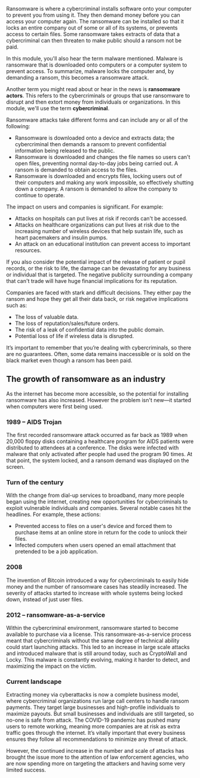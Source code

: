 Ransomware is where a cybercriminal installs software onto your computer to prevent you from using it. They then demand money before you can access your computer again. The ransomware can be installed so that it locks an entire company out of some or all of its systems, or prevents access to certain files. Some ransomware takes extracts of data that a cybercriminal can then threaten to make public should a ransom not be paid.

In this module, you'll also hear the term malware mentioned. Malware is ransomware that is downloaded onto computers or a computer system to prevent access. To summarize, malware locks the computer and, by demanding a ransom, this becomes a ransomware attack.

Another term you might read about or hear in the news is **ransomware actors**. This refers to the cybercriminals or groups that use ransomware to disrupt and then extort money from individuals or organizations. In this module, we'll use the term **cybercriminal**.

Ransomware attacks take different forms and can include any or all of the following:

- Ransomware is downloaded onto a device and extracts data; the cybercriminal then demands a ransom to prevent confidential information being released to the public.
- Ransomware is downloaded and changes the file names so users can't open files, preventing normal day-to-day jobs being carried out. A ransom is demanded to obtain access to the files.
- Ransomware is downloaded and encrypts files, locking users out of their computers and making any work impossible, so effectively shutting down a company. A ransom is demanded to allow the company to continue to operate.

The impact on users and companies is significant. For example:

- Attacks on hospitals can put lives at risk if records can't be accessed.
- Attacks on healthcare organizations can put lives at risk due to the increasing number of wireless devices that help sustain life, such as heart pacemakers and insulin pumps.
- An attack on an educational institution can prevent access to important resources.

If you also consider the potential impact of the release of patient or pupil records, or the risk to life, the damage can be devastating for any business or individual that is targeted. The negative publicity surrounding a company that can't trade will have huge financial implications for its reputation.

Companies are faced with stark and difficult decisions. They either pay the ransom and hope they get all their data back, or risk negative implications such as:

- The loss of valuable data.
- The loss of reputation/sales/future orders.
- The risk of a leak of confidential data into the public domain.
- Potential loss of life if wireless data is disrupted.

It’s important to remember that you’re dealing with cybercriminals, so there are no guarantees. Often, some data remains inaccessible or is sold on the black market even though a ransom has been paid.

## The growth of ransomware as an industry

As the internet has become more accessible, so the potential for installing ransomware has also increased. However the problem isn't new—it started when computers were first being used.

### 1989 – AIDS Trojan

The first recorded ransomware attack occurred as far back as 1989 when 20,000 floppy disks containing a healthcare program for AIDS patients were distributed to attendees at a conference. The disks were infected with malware that only activated after people had used the program 90 times. At that point, the system locked, and a ransom demand was displayed on the screen.

### Turn of the century

With the change from dial-up services to broadband, many more people began using the internet, creating new opportunities for cybercriminals to exploit vulnerable individuals and companies. Several notable cases hit the headlines. For example, these actions:

- Prevented access to files on a user's device and forced them to purchase items at an online store in return for the code to unlock their files.
- Infected computers when users opened an email attachment that pretended to be a job application.

### 2008

The invention of Bitcoin introduced a way for cybercriminals to easily hide money and the number of ransomware cases has steadily increased. The severity of attacks started to increase with whole systems being locked down, instead of just user files.

### 2012 – ransomware-as-a-service

Within the cybercriminal environment, ransomware started to become available to purchase via a license. This ransomware-as-a-service process meant that cybercriminals without the same degree of technical ability could start launching attacks. This led to an increase in large scale attacks and introduced malware that is still around today, such as CryptoWall and Locky. This malware is constantly evolving, making it harder to detect, and maximizing the impact on the victim.

### Current landscape

Extracting money via cyberattacks is now a complete business model, where cybercriminal organizations run large call centers to handle ransom payments. They target large businesses and high-profile individuals to maximize payouts. But small businesses and individuals are still targeted, so no-one is safe from attack. The COVID-19 pandemic has pushed many users to remote working, meaning more companies are at risk as extra traffic goes through the internet. It’s vitally important that every business ensures they follow all recommendations to minimize any threat of attack.

However, the continued increase in the number and scale of attacks has brought the issue more to the attention of law enforcement agencies, who are now spending more on targeting the attackers and having some very limited success.
